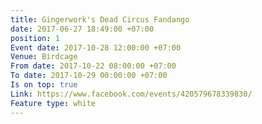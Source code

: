 ```yaml
---
title: Gingerwork's Dead Circus Fandango
date: 2017-06-27 18:49:00 +07:00
position: 1
Event date: 2017-10-28 12:00:00 +07:00
Venue: Birdcage
From date: 2017-10-22 08:00:00 +07:00
To date: 2017-10-29 00:00:00 +07:00
Is on top: true
Link: https://www.facebook.com/events/420579678339830/
Feature type: white
---
```



